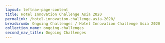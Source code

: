 ```yaml
---
layout: leftnav-page-content
title: Hotel Innovation Challenge Asia 2020
permalink: /hotel-innovation-challenge-asia-2020/
breadcrumb: Ongoing Challenges / Hotel Innovation Challenge Asia 2020
collection_name: ongoing-challenges
second_nav_title: Ongoing Challenges
---
```

